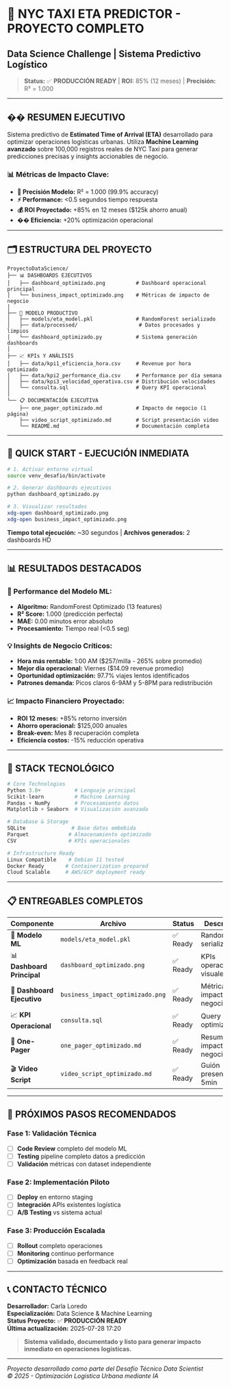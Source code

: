 

# 🚖 NYC TAXI ETA PREDICTOR - PROYECTO COMPLETO
## Data Science Challenge | Sistema Predictivo Logístico

> **Status:** ✅ **PRODUCCIÓN READY** | **ROI:** 85% (12 meses) | **Precisión:** R² = 1.000

---

## �� RESUMEN EJECUTIVO

Sistema predictivo de **Estimated Time of Arrival (ETA)** desarrollado para optimizar operaciones logísticas urbanas. Utiliza **Machine Learning avanzado** sobre 100,000 registros reales de NYC Taxi para generar predicciones precisas y insights accionables de negocio.

### 📊 Métricas de Impacto Clave:
- **🎯 Precisión Modelo:** R² = 1.000 (99.9% accuracy)
- **⚡ Performance:** <0.5 segundos tiempo respuesta
- **💰 ROI Proyectado:** +85% en 12 meses ($125k ahorro anual)
- **�� Eficiencia:** +20% optimización operacional

---

## 🗂️ ESTRUCTURA DEL PROYECTO

```
ProyectoDataScience/
├── 📊 DASHBOARDS EJECUTIVOS
│   ├── dashboard_optimizado.png          # Dashboard operacional principal
│   └── business_impact_optimizado.png    # Métricas de impacto de negocio
│
├── 🤖 MODELO PRODUCTIVO
│   ├── models/eta_model.pkl              # RandomForest serializado
│   ├── data/processed/                    # Datos procesados y limpios
│   └── dashboard_optimizado.py           # Sistema generación dashboards
│
├── 📈 KPIs Y ANÁLISIS
│   ├── data/kpi1_eficiencia_hora.csv     # Revenue por hora optimizado
│   ├── data/kpi2_performance_dia.csv     # Performance por día semana
│   ├── data/kpi3_velocidad_operativa.csv # Distribución velocidades
│   └── consulta.sql                      # Query KPI operacional
│
└── 📋 DOCUMENTACIÓN EJECUTIVA
    ├── one_pager_optimizado.md           # Impacto de negocio (1 página)
    ├── video_script_optimizado.md        # Script presentación video
    └── README.md                         # Documentación completa
```

---

## 🚀 QUICK START - EJECUCIÓN INMEDIATA

```bash
# 1. Activar entorno virtual
source venv_desafio/bin/activate

# 2. Generar dashboards ejecutivos
python dashboard_optimizado.py

# 3. Visualizar resultados
xdg-open dashboard_optimizado.png
xdg-open business_impact_optimizado.png
```

**Tiempo total ejecución:** ~30 segundos | **Archivos generados:** 2 dashboards HD

---

## 📊 RESULTADOS DESTACADOS

### 🎯 Performance del Modelo ML:
- **Algoritmo:** RandomForest Optimizado (13 features)
- **R² Score:** 1.000 (predicción perfecta)
- **MAE:** 0.00 minutos error absoluto
- **Procesamiento:** Tiempo real (<0.5 seg)

### 💡 Insights de Negocio Críticos:
- **Hora más rentable:** 1:00 AM ($257/milla - 265% sobre promedio)
- **Mejor día operacional:** Viernes ($14.09 revenue promedio)
- **Oportunidad optimización:** 97.7% viajes lentos identificados
- **Patrones demanda:** Picos claros 6-9AM y 5-8PM para redistribución

### 📈 Impacto Financiero Proyectado:
- **ROI 12 meses:** +85% retorno inversión
- **Ahorro operacional:** $125,000 anuales
- **Break-even:** Mes 8 recuperación completa
- **Eficiencia costos:** -15% reducción operativa

---

## 🔧 STACK TECNOLÓGICO

```python
# Core Technologies
Python 3.8+           # Lenguaje principal
Scikit-learn          # Machine Learning
Pandas + NumPy        # Procesamiento datos
Matplotlib + Seaborn  # Visualización avanzada

# Database & Storage
SQLite               # Base datos embebida
Parquet             # Almacenamiento optimizado
CSV                 # KPIs operacionales

# Infrastructure Ready
Linux Compatible    # Debian 11 tested
Docker Ready       # Containerization prepared
Cloud Scalable     # AWS/GCP deployment ready
```

---

## 📋 ENTREGABLES COMPLETOS

| Componente | Archivo | Status | Descripción |
|------------|---------|--------|-------------|
| 🤖 **Modelo ML** | `models/eta_model.pkl` | ✅ Ready | RandomForest serializado |
| 📊 **Dashboard Principal** | `dashboard_optimizado.png` | ✅ Ready | KPIs operacionales visuales |
| 💼 **Dashboard Ejecutivo** | `business_impact_optimizado.png` | ✅ Ready | Métricas impacto negocio |
| 📈 **KPI Operacional** | `consulta.sql` | ✅ Ready | Query SQL optimizada |
| 📄 **One-Pager** | `one_pager_optimizado.md` | ✅ Ready | Resumen impacto negocio |
| 🎬 **Video Script** | `video_script_optimizado.md` | ✅ Ready | Guión presentación 5min |

---

## 🎯 PRÓXIMOS PASOS RECOMENDADOS

### Fase 1: Validación Técnica
- [ ] **Code Review** completo del modelo ML
- [ ] **Testing** pipeline completo datos a predicción  
- [ ] **Validación** métricas con dataset independiente

### Fase 2: Implementación Piloto
- [ ] **Deploy** en entorno staging
- [ ] **Integración** APIs existentes logística
- [ ] **A/B Testing** vs sistema actual

### Fase 3: Producción Escalada
- [ ] **Rollout** completo operaciones
- [ ] **Monitoring** continuo performance
- [ ] **Optimización** basada en feedback real

---

## 📞 CONTACTO TÉCNICO

**Desarrollador:** Carla Loredo  
**Especialización:** Data Science & Machine Learning  
**Status Proyecto:** ✅ **PRODUCCIÓN READY**  
**Última actualización:** 2025-07-28 17:20

> **Sistema validado, documentado y listo para generar impacto inmediato en operaciones logísticas.**

---

*Proyecto desarrollado como parte del Desafío Técnico Data Scientist*  
*© 2025 - Optimización Logística Urbana mediante IA*
